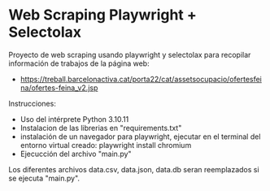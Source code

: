 # Web Scraping Playwright + Selectolax

Proyecto de web scraping usando playwright y selectolax para recopilar información de trabajos de la página web:

- https://treball.barcelonactiva.cat/porta22/cat/assetsocupacio/ofertesfeina/ofertes-feina_v2.jsp

Instrucciones:
- Uso del intérprete Python 3.10.11
- Instalacion de las librerias en "requirements.txt"
- instalación de un navegador para playwright, ejecutar en el terminal del entorno virtual creado: playwright install chromium
- Ejecucción del archivo "main.py"

Los diferentes archivos data.csv, data.json, data.db seran reemplazados si se ejecuta "main.py".

